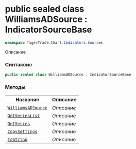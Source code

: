 
# public sealed class WilliamsADSource : IndicatorSourceBase
```csharp
namespace TigerTrade.Chart.Indicators.Sources
```



Описание

### Синтаксис
```csharp
public sealed class WilliamsADSource : IndicatorSourceBase
```


### Методы
| Название | Описание |
| --- | --- |
| [`WilliamsADSource`](./WilliamsADSource.cs/Методы/WilliamsADSource.md) | *Описание* |
| [`GetSeriesList`](./WilliamsADSource.cs/Методы/GetSeriesList.md) | *Описание* |
| [`GetSeries`](./WilliamsADSource.cs/Методы/GetSeries.md) | *Описание* |
| [`CopySettings`](./WilliamsADSource.cs/Методы/CopySettings.md) | *Описание* |
| [`ToString`](./WilliamsADSource.cs/Методы/ToString.md) | *Описание* |



